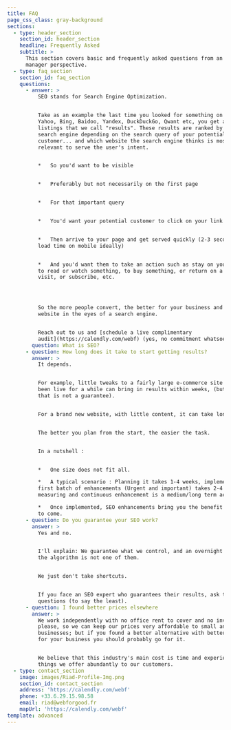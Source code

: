 ```yaml
---
title: FAQ
page_css_class: gray-background
sections:
  - type: header_section
    section_id: header_section
    headline: Frequently Asked
    subtitle: >
      This section covers basic and frequently asked questions from an SME
      manager perspective.
  - type: faq_section
    section_id: faq_section
    questions:
      - answer: >
          SEO stands for Search Engine Optimization.


          Take as an example the last time you looked for something on Google,
          Yahoo, Bing, Baidoo, Yandex, DuckDuckGo, Qwant etc, you get a list of
          listings that we call "results". These results are ranked by the
          search engine depending on the search query of your potential
          customer... and which website the search engine thinks is most
          relevant to serve the user's intent.


          *   So you'd want to be visible


          *   Preferably but not necessarily on the first page


          *   For that important query


          *   You'd want your potential customer to click on your link


          *   Then arrive to your page and get served quickly (2-3 seconds page
          load time on mobile ideally)


          *   And you'd want them to take an action such as stay on your website
          to read or watch something, to buy something, or return on a next
          visit, or subscribe, etc.




          So the more people convert, the better for your business and your
          website in the eyes of a search engine.


          Reach out to us and [schedule a live complimentary
          audit](https://calendly.com/webf) (yes, no commitment whatsoever).
        question: What is SEO?
      - question: How long does it take to start getting results?
        answer: >
          It depends.


          For example, little tweaks to a fairly large e-commerce site that has
          been live for a while can bring in results within weeks, (but even
          that is not a guarantee).


          For a brand new website, with little content, it can take longer.


          The better you plan from the start, the easier the task.


          In a nutshell :


          *   One size does not fit all.

          *   A typical scenario : Planning it takes 1-4 weeks, implementing the
          first batch of enhancements (Urgent and important) takes 2-4 weeks,
          measuring and continuous enhancement is a medium/long term activity.

          *   Once implemented, SEO enhancements bring you the benefit for years
          to come.
      - question: Do you guarantee your SEO work?
        answer: >
          Yes and no.


          I'll explain: We guarantee what we control, and an overnight change of
          the algorithm is not one of them.


          We just don't take shortcuts. 


          If you face an SEO expert who guarantees their results, ask them more
          questions (to say the least).
      - question: I found better prices elsewhere
        answer: >
          We work independently with no office rent to cover and no investors to
          please, so we can keep our prices very affordable to small and medium
          businesses; but if you found a better alternative with better prices
          for your business you should probably go for it.  


          We believe that this industry's main cost is time and experience. Two
          things we offer abundantly to our customers.
  - type: contact_section
    image: images/Riad-Profile-Img.png
    section_id: contact_section
    address: 'https://calendly.com/webf'
    phone: +33.6.29.15.98.58
    email: riad@webforgood.fr
    mapUrl: 'https://calendly.com/webf'
template: advanced
---
```

